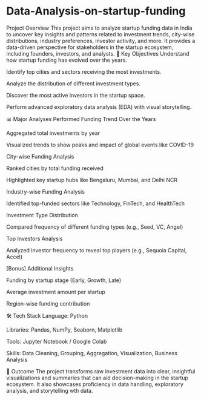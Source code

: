 # Data-Analysis-on-startup-funding
 Project Overview This project aims to analyze startup funding data in India to uncover key insights and patterns related to investment trends, city-wise distributions, industry preferences, investor activity, and more. It provides a data-driven perspective for stakeholders in the startup ecosystem, including founders, investors, and analysts.
📌 Key Objectives
Understand how startup funding has evolved over the years.

Identify top cities and sectors receiving the most investments.

Analyze the distribution of different investment types.

Discover the most active investors in the startup space.

Perform advanced exploratory data analysis (EDA) with visual storytelling.

📊 Major Analyses Performed
Funding Trend Over the Years

Aggregated total investments by year

Visualized trends to show peaks and impact of global events like COVID-19

City-wise Funding Analysis

Ranked cities by total funding received

Highlighted key startup hubs like Bengaluru, Mumbai, and Delhi NCR

Industry-wise Funding Analysis

Identified top-funded sectors like Technology, FinTech, and HealthTech

Investment Type Distribution

Compared frequency of different funding types (e.g., Seed, VC, Angel)

Top Investors Analysis

Analyzed investor frequency to reveal top players (e.g., Sequoia Capital, Accel)

[Bonus] Additional Insights

Funding by startup stage (Early, Growth, Late)

Average investment amount per startup

Region-wise funding contribution

🛠️ Tech Stack
Language: Python

Libraries: Pandas, NumPy, Seaborn, Matplotlib

Tools: Jupyter Notebook / Google Colab

Skills: Data Cleaning, Grouping, Aggregation, Visualization, Business Analysis

📎 Outcome
The project transforms raw investment data into clear, insightful visualizations and summaries that can aid decision-making in the startup ecosystem. It also showcases proficiency in data handling, exploratory analysis, and storytelling wth data.
